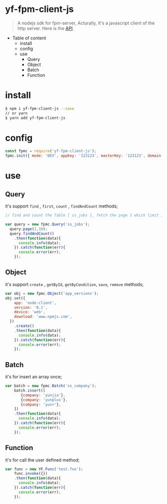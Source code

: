 # yf-fpm-client-js
> A nodejs sdk for fpm-server, Acturally, It's a javascript client of the http server. Here is the [API](./API.md). 

- Table of content
  - install
  - config
  - use
    - Query
    - Object
    - Batch
    - Function

# install

```bash
$ npm i yf-fpm-client-js --save
// or yarn
$ yarn add yf-fpm-client-js
```

# config

```javascript
const fpmc = require('yf-fpm-client-js');
fpmc.init({ mode: 'DEV', appkey: '123123', masterKey: '123123', domain: 'http://api.yunplus.io' });
```

# use

## Query

it's support `find` , `first`, `count` , `findAndCount` methods;

```javascript
// find and count the Table [ ss_jobs ], fetch the page 1 which limit 10 rows.

var query = new fpmc.Query('ss_jobs');
  query.page(1,10);
  query.findAndCount()
    .then(function(data){
      console.info(data);
    }).catch(function(err){
      console.error(err);
    });

```

## Object

it's support `create` , `getById`, `getByCondition`, `save`, `remove` methods;

```javascript
var obj = new fpmc.Object('app_versions');
obj.set({
    app: 'node-client',
    version: '0.1',
    device: 'web',
    download: 'www.npmjs.com',
  })
    .create()
    .then(function(data){
      console.info(data);
    }).catch(function(err){
      console.error(err);
    });
```

## Batch

it's for insert an array once;

```javascript
var batch = new fpmc.Batch('ss_company');
    batch.insert([
       {company: 'yunjia'},
       {company: 'yunplus'},
       {company: 'yun+'},
    ])
    .then(function(data){
      console.info(data);
    }).catch(function(err){
      console.error(err);
    });
```

## Function

it's for call the user defined method;

```javascript
var func = new YF.Func('test.foo');
    func.invoke({})
    .then(function(data){
      console.info(data);
    }).catch(function(err){
      console.error(err);
    });
```
